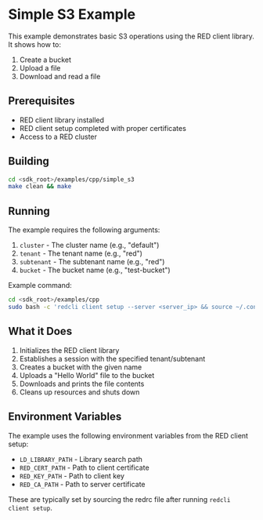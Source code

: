 # Simple S3 Example

This example demonstrates basic S3 operations using the RED client library. It shows how to:
1. Create a bucket
2. Upload a file
3. Download and read a file

## Prerequisites

- RED client library installed
- RED client setup completed with proper certificates
- Access to a RED cluster

## Building

```bash
cd <sdk_root>/examples/cpp/simple_s3
make clean && make
```

## Running

The example requires the following arguments:
1. `cluster` - The cluster name (e.g., "default")
2. `tenant` - The tenant name (e.g., "red")
3. `subtenant` - The subtenant name (e.g., "red")
4. `bucket` - The bucket name (e.g., "test-bucket")

Example command:
```bash
cd <sdk_root>/examples/cpp
sudo bash -c 'redcli client setup --server <server_ip> && source ~/.config/red/redrc && ASAN_OPTIONS=detect_leaks=0 ./simple_s3/simple-s3-example default red red test-bucket'
```

## What it Does

1. Initializes the RED client library
2. Establishes a session with the specified tenant/subtenant
3. Creates a bucket with the given name
4. Uploads a "Hello World" file to the bucket
5. Downloads and prints the file contents
6. Cleans up resources and shuts down

## Environment Variables

The example uses the following environment variables from the RED client setup:
- `LD_LIBRARY_PATH` - Library search path
- `RED_CERT_PATH` - Path to client certificate
- `RED_KEY_PATH` - Path to client key
- `RED_CA_PATH` - Path to server certificate

These are typically set by sourcing the redrc file after running `redcli client setup`. 